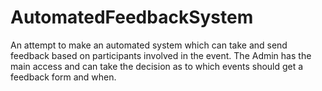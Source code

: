 # AutomatedFeedbackSystem
An attempt to make an automated system which can take and send feedback based on participants involved in the event. The Admin has the main access and can take the decision as to which events should get a feedback form and when.
